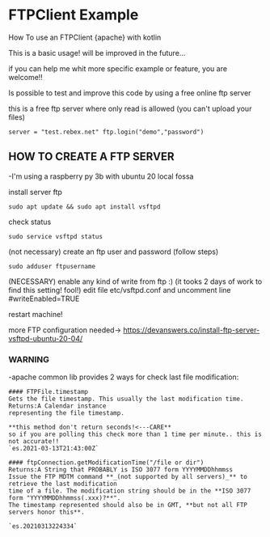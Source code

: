 # FTPClient Example
How To use an FTPClient {apache} with kotlin

This is a basic usage! will be improved in the future... 

if you can help me whit more specific example or feature, you are welcome!!

Is possible to test and improve this code by using a free online ftp server

this is a free ftp server where only read is allowed (you can't upload your files)

`server = "test.rebex.net"
ftp.login("demo","password")`

## HOW TO CREATE A FTP SERVER
-I'm using a raspberry py 3b with ubuntu 20 local fossa

install server ftp

`sudo apt update && sudo apt install vsftpd
`

check status

`sudo service vsftpd status
`

(not necessary) create an ftp user and password (follow steps)

`sudo adduser ftpusername
`

(NECESSARY) enable any kind of write from ftp :) (it tooks 2 days of work to find this setting! fool!)
edit file etc/vsftpd.conf and uncomment line #writeEnabled=TRUE

restart machine!

more FTP configuration needed-> https://devanswers.co/install-ftp-server-vsftpd-ubuntu-20-04/



### WARNING

-apache common lib provides 2 ways for check last file modification:

    
    #### FTPFile.timestamp
    Gets the file timestamp. This usually the last modification time.
    Returns:A Calendar instance
    representing the file timestamp.
    
    **this method don't return seconds!<---CARE**
    so if you are polling this check more than 1 time per minute.. this is not accurate!!
    `es.2021-03-13T21:43:00Z`
    
    #### ftpConnection.getModificationTime("/file or dir")
    Returns:A String that PROBABLY is ISO 3077 form YYYYMMDDhhmmss
    Issue the FTP MDTM command **_(not supported by all servers)_** to retrieve the last modification
    time of a file. The modification string should be in the **ISO 3077 form "YYYYMMDDhhmmss(.xxx)?**".
    The timestamp represented should also be in GMT, **but not all FTP servers honor this**.
    
    `es.20210313224334`
